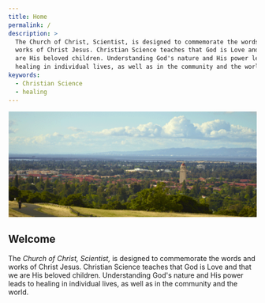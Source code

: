 ```yaml
---
title: Home
permalink: /
description: >
  The Church of Christ, Scientist, is designed to commemorate the words and
  works of Christ Jesus. Christian Science teaches that God is Love and that we
  are His beloved children. Understanding God's nature and His power leads to
  healing in individual lives, as well as in the community and the world.
keywords:
  - Christian Science
  - healing
---
```


<section markdown="1">

<img alt="View of Stanford campus from the hills with the bay in the background" src="/image/stanford-banner.png">

# Welcome

The *Church of Christ, Scientist,* is designed to commemorate the words and works
of Christ Jesus. Christian Science teaches that God is Love and that we are His
beloved children. Understanding God's nature and His power leads to healing in
individual lives, as well as in the community and the world.

</section>
